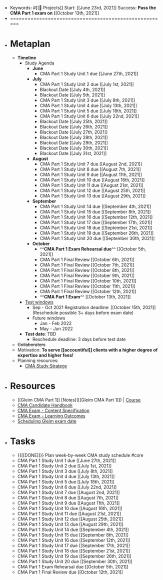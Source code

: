- Keywords: #[[🚧 Projects]] 
Start: [[June 23rd, 2021]]
Success: **Pass the CMA Part 1 exam on** [[October 13th, 2021]]
- ======================================================
- # Metaplan
    - **Timeline**
        - Study Agenda
            - **June**
                - CMA Part 1 Study Unit 1 due [[June 27th, 2021]]
            - **July**
                - CMA Part 1 Study Unit 2 due [[July 1st, 2021]]
                - Blackout Date [[July 4th, 2021]]
                - Blackout Date [[July 5th, 2021]]
                - CMA Part 1 Study Unit 3 due [[July 8th, 2021]]
                - CMA Part 1 Study Unit 4 due [[July 13th, 2021]]
                - CMA Part 1 Study Unit 5 due [[July 18th, 2021]]
                - CMA Part 1 Study Unit 6 due [[July 22nd, 2021]]
                - Blackout Date [[July 25th, 2021]]
                - Blackout Date [[July 26th, 2021]]
                - Blackout Date [[July 27th, 2021]]
                - Blackout Date [[July 28th, 2021]]
                - Blackout Date [[July 29th, 2021]]
                - Blackout Date [[July 30th, 2021]]
                - Blackout Date [[July 31st, 2021]]
            - **August**
                - CMA Part 1 Study Unit 7 due [[August 2nd, 2021]]
                - CMA Part 1 Study Unit 8 due [[August 7th, 2021]]
                - CMA Part 1 Study Unit 9 due [[August 11th, 2021]]
                - CMA Part 1 Study Unit 10 due [[August 16th, 2021]]
                - CMA Part 1 Study Unit 11 due [[August 21st, 2021]]
                - CMA Part 1 Study Unit 12 due [[August 25th, 2021]]
                - CMA Part 1 Study Unit 13 due [[August 29th, 2021]]
            - **September**
                - CMA Part 1 Study Unit 14 due [[September 4th, 2021]]
                - CMA Part 1 Study Unit 15 due [[September 8th, 2021]]
                - CMA Part 1 Study Unit 16 due [[September 12th, 2021]]
                - CMA Part 1 Study Unit 17 due [[September 17th, 2021]]
                - CMA Part 1 Study Unit 18 due [[September 21st, 2021]]
                - CMA Part 1 Study Unit 19 due [[September 26th, 2021]]
                - CMA Part 1 Study Unit 20 due [[September 30th, 2021]]
            - **October**
                - ^^**CMA Part 1 Exam Rehearsal due**^^ [[October 5th, 2021]]
                - CMA Part 1 Final Review [[October 6th, 2021]]
                - CMA Part 1 Final Review [[October 7th, 2021]]
                - CMA Part 1 Final Review [[October 8th, 2021]]
                - CMA Part 1 Final Review [[October 9th, 2021]]
                - CMA Part 1 Final Review [[October 10th, 2021]]
                - CMA Part 1 Final Review [[October 11th, 2021]]
                - CMA Part 1 Final Review [[October 12th, 2021]]
                - ^^**CMA Part 1 Exam**^^ [[October 13th, 2021]]
        - [Test windows](https://www.gleim.com/cma-review/cma-testing-windows/)
            - Sep - Oct 2021
Registration deadline: [[October 15th, 2021]]
(Reschedule possible 3+ days before exam date)
            - Future windows
                - Jan - Feb 2022
                - May - Jun 2022
        - **Test date**: TBD
            - Reschedule deadline: 3 days before test date
    - ~~Collaborators~~
    - Motivation: **To serve **[[accountiful]]** clients with a higher degree of expertise and higher fees!**
    - Planning resources:
        - [CMA Study Strategy](https://www.gleim.com/cma-review/cma-study-strategy/)
- # Resources
    - [[Gleim CMA Part 1]] [Notes]([[Gleim CMA Part 1]]) | [Course](https://www.gleim.com/account/homepage.php)
    - [CMA Candidate Handbook](https://www.imanet.org/-/media/6f64b804887641d880afef2178a44b9c.ashx?la=en)
    - [CMA Exam - Content Specification](https://www.imanet.org/-/media/ceca73b4433f4da7a6c729584a0dff53.ashx?la=en)
    - [CMA Exam - Learning Outcomes](https://www.imanet.org/-/media/471b35767b1942b3bf0792e81484dec9.ashx?la=en)
    - [Scheduling Gleim exam date](https://www.gleim.com/cma-review/cma-testing-windows/)
- # Tasks
    - {{[[DONE]]}} Plan week-by-week CMA study schedule #core
    - CMA Part 1 Study Unit 1 due [[June 27th, 2021]]
    - CMA Part 1 Study Unit 2 due [[July 1st, 2021]]
    - CMA Part 1 Study Unit 3 due [[July 8th, 2021]]
    - CMA Part 1 Study Unit 4 due [[July 13th, 2021]]
    - CMA Part 1 Study Unit 5 due [[July 18th, 2021]]
    - CMA Part 1 Study Unit 6 due [[July 22nd, 2021]]
    - CMA Part 1 Study Unit 7 due [[August 2nd, 2021]]
    - CMA Part 1 Study Unit 8 due [[August 7th, 2021]]
    - CMA Part 1 Study Unit 9 due [[August 11th, 2021]]
    - CMA Part 1 Study Unit 10 due [[August 16th, 2021]]
    - CMA Part 1 Study Unit 11 due [[August 21st, 2021]]
    - CMA Part 1 Study Unit 12 due [[August 25th, 2021]]
    - CMA Part 1 Study Unit 13 due [[August 29th, 2021]]
    - CMA Part 1 Study Unit 14 due [[September 4th, 2021]]
    - CMA Part 1 Study Unit 15 due [[September 8th, 2021]]
    - CMA Part 1 Study Unit 16 due [[September 12th, 2021]]
    - CMA Part 1 Study Unit 17 due [[September 17th, 2021]]
    - CMA Part 1 Study Unit 18 due [[September 21st, 2021]]
    - CMA Part 1 Study Unit 19 due [[September 26th, 2021]]
    - CMA Part 1 Study Unit 20 due [[September 30th, 2021]]
    - CMA Part 1 Exam Rehearsal due [[October 5th, 2021]]
    - CMA Part 1 Final Review due [[October 12th, 2021]]
